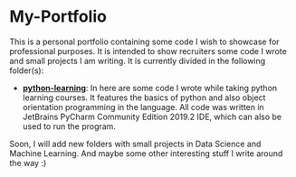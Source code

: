 # My-Portfolio
This is a personal portfolio containing some code I wish to showcase for professional purposes. It is intended to show recruiters some code I wrote and small projects I am writing. It is currently divided in the following folder(s):

- [**python-learning**](python-learning): In here are some code I wrote while taking python learning courses. It features the basics of python and also object orientation programming in the language. All code was written in JetBrains PyCharm Community Edition 2019.2 IDE, which can also be used to run the program.

Soon, I will add new folders with small projects in Data Science and Machine Learning. And maybe some other interesting stuff I write around the way :)
